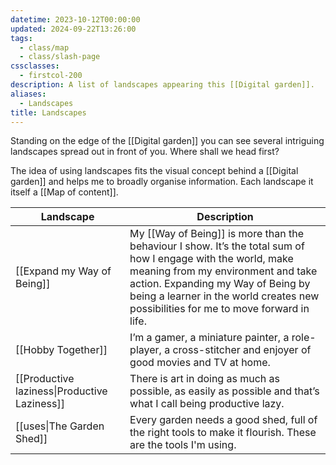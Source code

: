 ```yaml
---
datetime: 2023-10-12T00:00:00
updated: 2024-09-22T13:26:00
tags:
  - class/map
  - class/slash-page
cssclasses:
  - firstcol-200
description: A list of landscapes appearing this [[Digital garden]].
aliases:
  - Landscapes
title: Landscapes
---
```

Standing on the edge of the [[Digital garden]] you can see several intriguing landscapes spread out in front of you. Where shall we head first?

The idea of using landscapes fits the visual concept behind a [[Digital garden]] and helps me to broadly organise information. Each landscape it itself a [[Map of content]].

<!-- QueryToSerialize: table without id link(file.link,title) as "Landscape", description as Description from #class/landscape sort file.link -->
<!-- SerializedQuery: table without id link(file.link,title) as "Landscape", description as Description from #class/landscape sort file.link -->

| Landscape                                                          | Description                                                                                                                                                                                                                                                                     |
| ------------------------------------------------------------------ | ------------------------------------------------------------------------------------------------------------------------------------------------------------------------------------------------------------------------------------------------------------------------------- |
| [[Expand my Way of Being]] | My [[Way of Being]] is more than the behaviour I show. It’s the total sum of how I engage with the world, make meaning from my environment and take action. Expanding my Way of Being by being a learner in the world creates new possibilities for me to move forward in life. |
| [[Hobby Together]]                 | I’m a gamer, a miniature painter, a role-player, a cross-stitcher and enjoyer of good movies and TV at home.                                                                                                                                                                    |
| [[Productive laziness\|Productive Laziness]]       | There is art in doing as much as possible, as easily as possible and that’s what I call being productive lazy.                                                                                                                                                                  |
| [[uses\|The Garden Shed]]                                | Every garden needs a good shed, full of the right tools to make it flourish. These are the tools I'm using.                                                                                                                                                                     |
<!-- SerializedQuery END -->
